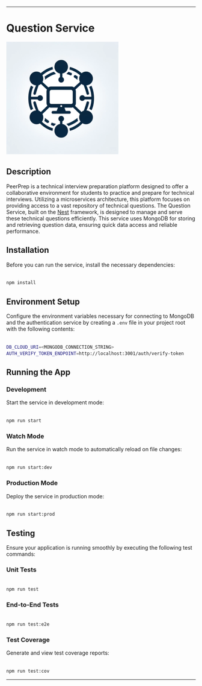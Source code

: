 ----------
# Question Service

![PeerPrep Logo](../../GuideAssets/Logo.png)

## Description

PeerPrep is a technical interview preparation platform designed to offer a
collaborative environment for students to practice and prepare for technical
interviews. Utilizing a microservices architecture, this platform focuses on
providing access to a vast repository of technical questions. The Question
Service, built on the [Nest](https://github.com/nestjs/nest) framework, is
designed to manage and serve these technical questions efficiently. This
service uses MongoDB for storing and retrieving question data, ensuring quick
data access and reliable performance.

## Installation

Before you can run the service, install the necessary dependencies:

```bash

npm install

```

## Environment Setup

Configure the environment variables necessary for connecting to MongoDB and the
authentication service by creating a `.env` file in your project root with the
following contents:

```bash

DB_CLOUD_URI=<MONGODB_CONNECTION_STRING>
AUTH_VERIFY_TOKEN_ENDPOINT=http://localhost:3001/auth/verify-token

```

## Running the App

### Development

Start the service in development mode:

```bash

npm run start

```

### Watch Mode

Run the service in watch mode to automatically reload on file changes:

```bash

npm run start:dev

```

### Production Mode

Deploy the service in production mode:

```bash

npm run start:prod

```

## Testing

Ensure your application is running smoothly by executing the following test commands:

### Unit Tests

```bash

npm run test

```

### End-to-End Tests

```bash

npm run test:e2e

```

### Test Coverage

Generate and view test coverage reports:

```bash

npm run test:cov

```

---
